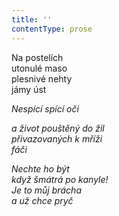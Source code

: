 ```yaml
---
title: ''
contentType: prose
---
```


<section>

Na postelích  
utonulé maso  
plesnivé nehty  
jámy úst

_Nespící spící oči_

</section>

<section>

_a život pouštěný do žil  
přivazovaných k mříži  
fáči_

</section>

<section>

_Nechte ho být  
když šmátrá po kanyle!  
Je to můj brácha  
a už chce pryč_

</section>
